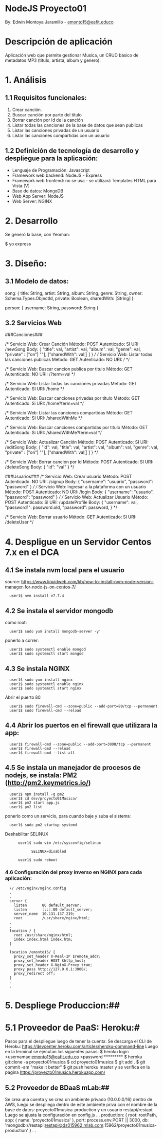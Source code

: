 # NodeJS Proyecto01

By: Edwin Montoya Jaramillo - emonto15@eafit.educo

# Descripción de aplicación

Aplicación web que permite gestionar Musica, un CRUD básico de metadatos MP3 (titulo, artista, album y genero).
# 1. Análisis

## 1.1 Requisitos funcionales:

1. Crear canción.
2. Buscar canción por parte del titulo
3. Borrar canción por Id de la canción
4. Listar todas las canciones de la base de datos que sean publicas
5. Listar las canciones privadas de un usuario
6. Listar las canciones compartidas con un usuario

## 1.2 Definición de tecnología de desarrollo y despliegue para la aplicación:

* Lenguaje de Programación: Javascript
* Framework web backend: NodeJS - Express
* Framework web frontend: no se usa - se utilizará Templates HTML para Vista (V)
* Base de datos: MongoDB
* Web App Server: NodeJS
* Web Server: NGINX

# 2. Desarrollo

Se generó la base, con Yeoman:

$ yo express

# 3. Diseño:

## 3.1 Modelo de datos:

song:
{
  title: String,
  artist: String,
  album: String,
  genre: String,
  owner: Schema.Types.ObjectId,
  private: Boolean,
  sharedWith: [String]
}

person: 
{
  username: String,
  password: String
}

## 3.2 Servicios Web
###Canciones###

/* Servicio Web: Crear Canción
  Método: POST
  Autenticado: SI
  URI: /newSong
  Body:
  {
  "title": val,
  "artist": val,
  "album": val,
  "genre": val,
  "private" : ["on"| ""],
  ["sharedWith": val[] ]
  }
*/
/* Servicio Web: Listar todas las canciones publicas
  Método: GET
  Autenticado: NO
  URI: /
*/

/* Servicio Web: Buscar cancion publica por titulo
  Método: GET
  Autenticado: NO
  URI: /?term=val
*/

/* Servicio Web: Listar todas las canciones privadas
  Método: GET
  Autenticado: SI
  URI: /home
*/

/* Servicio Web: Buscar canciones privadas por titulo
  Método: GET
  Autenticado: Si
  URI: /home?term=val
*/

/* Servicio Web: Listar las canciones compartidas
  Método: GET
  Autenticado: SI
  URI: /sharedWithMe
*/

/* Servicio Web: Buscar canciones compartidas por titulo
  Método: GET
  Autenticado: Si
  URI: /sharedWithMe?term=val
*/

/* Servicio Web: Actualizar Canción
  Método: POST
  Autenticado: SI
  URI: /editSong
  Body:
  {
  "id": val,
  "title": val,
  "artist": val,
  "album": val,
  "genre": val,
  "private" : ["on"| ""],
  ["sharedWith": val[] ]
  }
*/

/* Servicio Web: Borrar cancion por Id
  Método: POST
  Autenticado: SI
  URI: /deleteSong
  Body:
  {
  "id": "val"
  }
*/

###Usuarios###
/* Servicio Web: Crear usuario
  Método: POST
  Autenticado: NO
  URI: /signup
  Body: 
  {
  "username": "usuario",
  "password": "password"
  }
*/
/* Servicio Web: Ingresar a la plataforma con un usuario
  Método: POST
  Autenticado: NO
  URI: /login
  Body: 
  {
  "username": "usuario",
  "password": "password"
  }
*/
/* Servicio Web: Actualizar Usuario
  Método: POST
  Autenticado: SI
  URI: /updateProfile
  Body: 
  {
  "username": val,
  "password1": password.old,
  "password": password,
  }
*/

/* Servicio Web: Borrar usuario
  Método: GET
  Autenticado: SI
  URI: /deleteUser
*/

# 4. Despligue en un Servidor Centos 7.x en el DCA

## 4.1 Se instala nvm local para el usuario

source: https://www.liquidweb.com/kb/how-to-install-nvm-node-version-manager-for-node-js-on-centos-7/

      user1$ nvm install v7.7.4

## 4.2 Se instala el servidor mongodb

como root:

      user1$ sudo yum install mongodb-server -y'

ponerlo a correr:

      user1$ sudo systemctl enable mongod
      user1$ sudo systemctl start mongod

## 4.3 Se instala NGINX

      user1$ sudo yum install nginx
      user1$ sudo systemctl enable nginx
      user1$ sudo systemctl start nginx

Abrir el puerto 80

      user1$ sudo firewall-cmd --zone=public --add-port=80/tcp --permanent
      user1$ sudo firewall-cmd --reload

## 4.4 Abrir los puertos en el firewall que utilizara la app:

      user1$ firewall-cmd --zone=public --add-port=3000/tcp --permanent
      user1$ firewall-cmd --reload
      user1$ firewall-cmd --list-all

## 4.5 Se instala un manejador de procesos de nodejs, se instala: PM2 (http://pm2.keymetrics.io/)

      user1$ npm install -g pm2
      user1$ cd dev/proyecto01Musica/
      user1$ pm2 start app.js
      user1$ pm2 list

ponerlo como un servicio, para cuando baje y suba el sistema:    

      user1$ sudo pm2 startup systemd

Deshabilitar SELINUX

          user1$ sudo vim /etc/sysconfig/selinux

                SELINUX=disabled

          user1$ sudo reboot      

### 4.6 Configuración del proxy inverso en NGINX para cada aplicación:

      // /etc/nginx/nginx.config
      .
      .
      server {
        listen       80 default_server;
        listen       [::]:80 default_server;
        server_name  10.131.137.219;
        root         /usr/share/nginx/html;
      .
      .
      location / {
        root /usr/share/nginx/html;
        index index.html index.htm;
      }

      location /emonto15/ {
        proxy_set_header X-Real-IP $remote_addr;
        proxy_set_header HOST $http_host;
        proxy_set_header X-NginX-Proxy true;
        proxy_pass http://127.0.0.1:3000/;
        proxy_redirect off;
      }
      .
      .


# 5. Despliege Produccion:##

# 5.1 Proveedor de PaaS: Heroku:#

Pasos para el despliegue luego de tener la cuenta:
Se descarga el CLI de Heroku: https://devcenter.heroku.com/articles/heroku-command-line
Luego en la terminal se ejecutan los siguentes pasos:
    $ heroku login
        >usernamae:emonto15@eafit.edu.co
        >password *********
    $ heroku git:clone -a proyecto01musica
    $ cd proyecto01musica
    $ git add .
    $ git commit -am "make it better"
    $ git push heroku master
y se verifica en la pagina https://proyecto01musica.herokuapp.com/

## 5.2 Proveedor de BDaaS mLab:##

Se crea una cuenta y se crea un ambiente privado (10.0.0.0/16) dentro de AWS, luego se despliega dentro de este ambiente priva con el nombre de la base de datos: proyecto01musica-production y un usuario restapi/restapi.
Luego se ajusta la configuración en config.js
      .
      .
      production: {
        root: rootPath,
        app: {
            name: 'proyecto01musica'
            },
        port: process.env.PORT || 3000,
        db: 'mongodb://restapi:restapi@ds015962.mlab.com:15962/proyecto01musica-production'
     }
      .
      .
